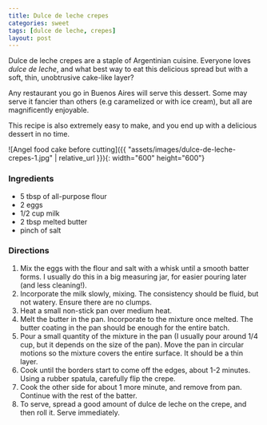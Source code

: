 ```yaml
---
title: Dulce de leche crepes
categories: sweet
tags: [dulce de leche, crepes]
layout: post
---
```


Dulce de leche crepes are a staple of Argentinian cuisine. Everyone loves _dulce de leche_, and what best way to eat this delicious spread but with a soft, thin, unobtrusive cake-like layer?

Any restaurant you go in Buenos Aires will serve this dessert. Some may serve it fancier than others (e.g caramelized or with ice cream), but all are magnificently enjoyable.

This recipe is also extremely easy to make, and you end up with a delicious dessert in no time.

![Angel food cake before cutting]({{ "assets/images/dulce-de-leche-crepes-1.jpg" | relative_url }}){: width="600" height="600"}


### Ingredients

* 5 tbsp of all-purpose flour
* 2 eggs
* 1/2 cup milk
* 2 tbsp melted butter
* pinch of salt

### Directions
1. Mix the eggs with the flour and salt with a whisk until a smooth batter forms. I usually do this in a big measuring jar, for easier pouring later (and less cleaning!).
2. Incorporate the milk slowly, mixing. The consistency should be fluid, but not watery. Ensure there are no clumps.
3. Heat a small non-stick pan over medium heat.
4. Melt the butter in the pan. Incorporate to the mixture once melted. The butter coating in the pan should be enough for the entire batch.
5. Pour a small quantity of the mixture in the pan (I usually pour around 1/4 cup, but it depends on the size of the pan). Move the pan in circular motions so the mixture covers the entire surface. It should be a thin layer.
6. Cook until the borders start to come off the edges, about 1-2 minutes. Using a rubber spatula, carefully flip the crepe.
7. Cook the other side for about 1 more minute, and remove from pan. Continue with the rest of the batter.
8. To serve, spread a good amount of dulce de leche on the crepe, and then roll it. Serve immediately.
